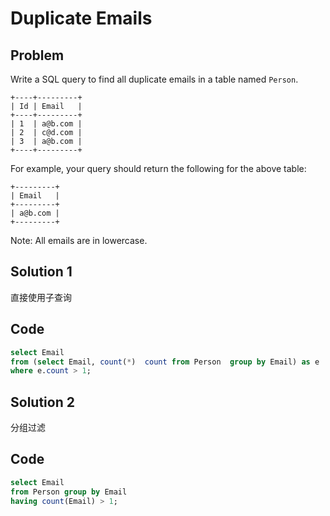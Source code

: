 # Duplicate Emails

## Problem

Write a SQL query to find all duplicate emails in a table named `Person`.
```
+----+---------+
| Id | Email   |
+----+---------+
| 1  | a@b.com |
| 2  | c@d.com |
| 3  | a@b.com |
+----+---------+
```
For example, your query should return the following for the above table:
```
+---------+
| Email   |
+---------+
| a@b.com |
+---------+
```
Note: All emails are in lowercase.

## Solution 1

直接使用子查询

## Code
```sql
select Email
from (select Email, count(*)  count from Person  group by Email) as e
where e.count > 1;
```

## Solution 2

分组过滤

## Code
```sql
select Email
from Person group by Email
having count(Email) > 1;
```
